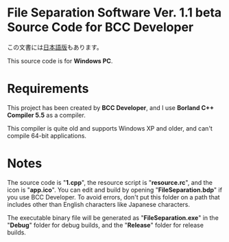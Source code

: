 # File Separation Software Ver. 1.1 beta Source Code for BCC Developer
この文書には[日本語版](readme.md)もあります。

This source code is for **Windows PC**.

# Requirements
This project has been created by **BCC Developer**, and I use **Borland C++ Compiler 5.5** as a compiler.

This compiler is quite old and supports Windows XP and older, and can't compile 64-bit applications.

# Notes
The source code is "**1.cpp**", the resource script is "**resource.rc**", and the icon is "**app.ico**". You can edit and build by opening "**FileSeparation.bdp**" if you use BCC Developer. To avoid errors, don't put this folder on a path that includes other than English characters like Japanese characters.

The executable binary file will be generated as "**FileSeparation.exe**" in the "**Debug**" folder for debug builds, and the "**Release**" folder for release builds.